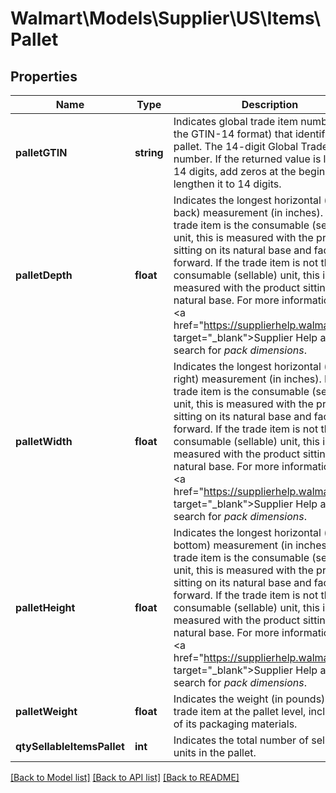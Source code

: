 # Walmart\Models\Supplier\US\Items\Pallet

## Properties

Name | Type | Description | Notes
------------ | ------------- | ------------- | -------------
**palletGTIN** | **string** | Indicates global trade item number (in the GTIN-14 format) that identifies the pallet.  The 14-digit Global Trade item number. If the returned value is less than 14 digits, add zeros at the beginning to lengthen it to 14 digits. | [optional]
**palletDepth** | **float** | Indicates the longest horizontal (front to back) measurement (in inches).  If the trade item is the consumable (sellable) unit, this is measured with the product sitting on its natural base and facing forward. If the trade item is not the consumable (sellable) unit, this is measured with the product sitting on its natural base.  For more information, see <a href=\"https://supplierhelp.walmart.com\" target=\"_blank\">Supplier Help</a> and search for *pack dimensions*. | [optional]
**palletWidth** | **float** | Indicates the longest horizontal (left to right) measurement (in inches).  If the trade item is the consumable (sellable) unit, this is measured with the product sitting on its natural base and facing forward. If the trade item is not the consumable (sellable) unit, this is measured with the product sitting on its natural base.  For more information, see <a href=\"https://supplierhelp.walmart.com\" target=\"_blank\">Supplier Help</a> and search for *pack dimensions*. | [optional]
**palletHeight** | **float** | Indicates the longest horizontal (top to bottom) measurement (in inches).  If the trade item is the consumable (sellable) unit, this is measured with the product sitting on its natural base and facing forward. If the trade item is not the consumable (sellable) unit, this is measured with the product sitting on its natural base.  For more information, see <a href=\"https://supplierhelp.walmart.com\" target=\"_blank\">Supplier Help</a> and search for *pack dimensions*. | [optional]
**palletWeight** | **float** | Indicates the weight (in pounds) of the trade item at the pallet level, including all of its packaging materials. | [optional]
**qtySellableItemsPallet** | **int** | Indicates the total number of sellable units in the pallet. | [optional]


[[Back to Model list]](./) [[Back to API list]](../../../../../README.md#supported-apis) [[Back to README]](../../../../../README.md)
